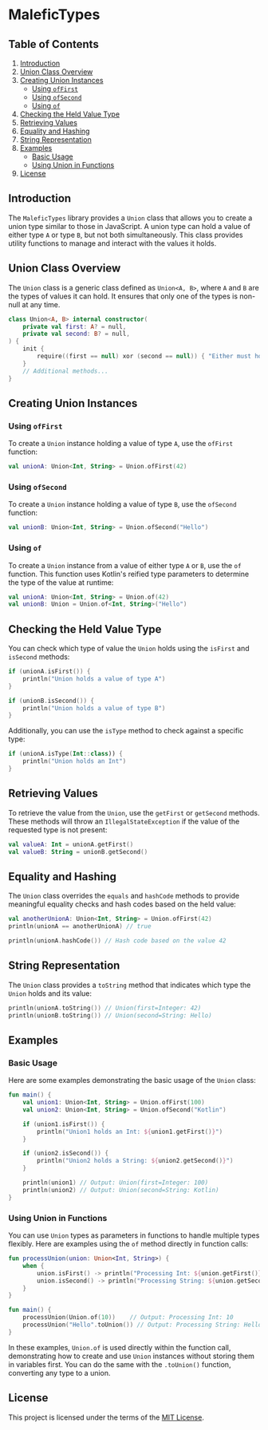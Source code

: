 # MaleficTypes

## Table of Contents
1. [Introduction](#introduction)
2. [Union Class Overview](#union-class-overview)
3. [Creating Union Instances](#creating-union-instances)
   - [Using `ofFirst`](#using-offirst)
   - [Using `ofSecond`](#using-ofsecond)
   - [Using `of`](#using-of)
4. [Checking the Held Value Type](#checking-the-held-value-type)
5. [Retrieving Values](#retrieving-values)
6. [Equality and Hashing](#equality-and-hashing)
7. [String Representation](#string-representation)
8. [Examples](#examples)
   - [Basic Usage](#basic-usage)
   - [Using Union in Functions](#using-union-in-functions)
9. [License](#license)

## Introduction

The `MaleficTypes` library provides a `Union` class that allows you to create a union type similar to those in JavaScript. A union type can hold a value of either type `A` or type `B`, but not both simultaneously. This class provides utility functions to manage and interact with the values it holds.

## Union Class Overview

The `Union` class is a generic class defined as `Union<A, B>`, where `A` and `B` are the types of values it can hold. It ensures that only one of the types is non-null at any time.

```kotlin
class Union<A, B> internal constructor(
    private val first: A? = null,
    private val second: B? = null,
) {
    init {
        require((first == null) xor (second == null)) { "Either must hold exactly one value at a time." }
    }
    // Additional methods...
}
```

## Creating Union Instances

### Using `ofFirst`

To create a `Union` instance holding a value of type `A`, use the `ofFirst` function:

```kotlin
val unionA: Union<Int, String> = Union.ofFirst(42)
```

### Using `ofSecond`

To create a `Union` instance holding a value of type `B`, use the `ofSecond` function:

```kotlin
val unionB: Union<Int, String> = Union.ofSecond("Hello")
```

### Using `of`

To create a `Union` instance from a value of either type `A` or `B`, use the `of` function. This function uses Kotlin's reified type parameters to determine the type of the value at runtime:

```kotlin
val unionA: Union<Int, String> = Union.of(42)
val unionB: Union = Union.of<Int, String>("Hello")
```

## Checking the Held Value Type

You can check which type of value the `Union` holds using the `isFirst` and `isSecond` methods:

```kotlin
if (unionA.isFirst()) {
    println("Union holds a value of type A")
}

if (unionB.isSecond()) {
    println("Union holds a value of type B")
}
```

Additionally, you can use the `isType` method to check against a specific type:

```kotlin
if (unionA.isType(Int::class)) {
    println("Union holds an Int")
}
```

## Retrieving Values

To retrieve the value from the `Union`, use the `getFirst` or `getSecond` methods. These methods will throw an `IllegalStateException` if the value of the requested type is not present:

```kotlin
val valueA: Int = unionA.getFirst()
val valueB: String = unionB.getSecond()
```

## Equality and Hashing

The `Union` class overrides the `equals` and `hashCode` methods to provide meaningful equality checks and hash codes based on the held value:

```kotlin
val anotherUnionA: Union<Int, String> = Union.ofFirst(42)
println(unionA == anotherUnionA) // true

println(unionA.hashCode()) // Hash code based on the value 42
```

## String Representation

The `Union` class provides a `toString` method that indicates which type the `Union` holds and its value:

```kotlin
println(unionA.toString()) // Union(first=Integer: 42)
println(unionB.toString()) // Union(second=String: Hello)
```

## Examples

### Basic Usage

Here are some examples demonstrating the basic usage of the `Union` class:

```kotlin
fun main() {
    val union1: Union<Int, String> = Union.ofFirst(100)
    val union2: Union<Int, String> = Union.ofSecond("Kotlin")

    if (union1.isFirst()) {
        println("Union1 holds an Int: ${union1.getFirst()}")
    }

    if (union2.isSecond()) {
        println("Union2 holds a String: ${union2.getSecond()}")
    }

    println(union1) // Output: Union(first=Integer: 100)
    println(union2) // Output: Union(second=String: Kotlin)
}
```

### Using Union in Functions

You can use `Union` types as parameters in functions to handle multiple types flexibly. Here are examples using the `of` method directly in function calls:

```kotlin
fun processUnion(union: Union<Int, String>) {
    when {
        union.isFirst() -> println("Processing Int: ${union.getFirst()}")
        union.isSecond() -> println("Processing String: ${union.getSecond()}")
    }
}

fun main() {
    processUnion(Union.of(10))    // Output: Processing Int: 10
    processUnion("Hello".toUnion()) // Output: Processing String: Hello
}
```

In these examples, `Union.of` is used directly within the function call, demonstrating how to create and use `Union` instances without storing them in variables first. You can do the same with the `.toUnion()` function, converting any type to a union.

## License

This project is licensed under the terms of the [MIT License](LICENSE).
